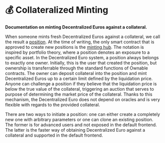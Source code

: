 # 💰 Collateralized Minting

**Documentation on minting Decentralized Euros against a collateral.**

When someone mints fresh Decentralized Euros against a collateral, we call the result a [position](https://github.com/d-EURO/smartContracts/blob/main/contracts/MintingHubV2/Position.sol). At the time of writing, the only smart contract that is approved to create new positions is the [minting hub](https://github.com/d-EURO/smartContracts/blob/main/contracts/MintingHubV2/MintingHub.sol). The notation is inspired by portfolio theory, where a position denotes an exposure to a specific asset. In the Decentralized Euro system, a position always belongs to exactly one owner. Initially, this is the user that created the position, but ownership is transferrable through the standard functions of Ownable contracts. The owner can deposit collateral into the position and mint Decentralized Euros up to a certain limit defined by the liquidation price. Anyone can challenge a position if they believe that the liquidation price is below the true value of the collateral, triggering an auction that serves to purpose of determining the market price of the collateral. Thanks to this mechanism, the Decentralized Euro does not depend on oracles and is very flexible with regards to the provided collateral.

There are two ways to initiate a position: one can either create a completely new one with arbitrary parameters or one can clone an existing position. The former is for advanced users and not exposed in the default frontend. The latter is the faster way of obtaining Decentralized Euro against a collateral and supported in the default frontend.
